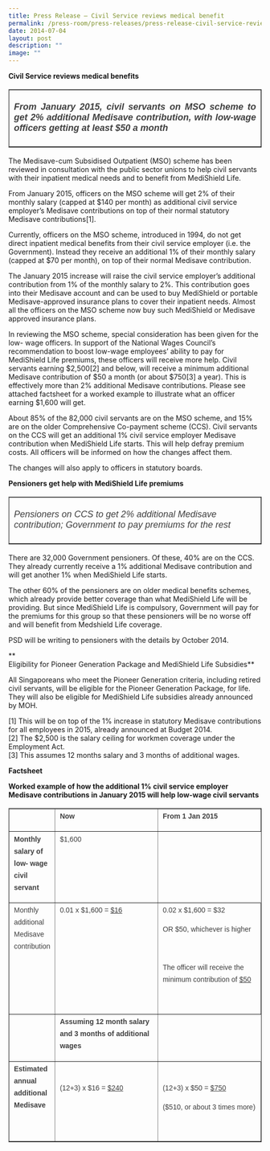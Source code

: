 ```yaml
---
title: Press Release – Civil Service reviews medical benefit
permalink: /press-room/press-releases/press-release-civil-service-reviews-medical-benefit/
date: 2014-07-04
layout: post
description: ""
image: ""
---
```

**Civil Service reviews medical benefits**

<table border="1" style="font-style: normal; font-variant-caps: normal; font-weight: 400; letter-spacing: normal; orphans: auto; text-align: start; text-transform: none; white-space: normal; widows: auto; word-spacing: 0px; -webkit-text-size-adjust: auto; -webkit-text-stroke-width: 0px; text-decoration: none; box-sizing: border-box; vertical-align: top; caret-color: rgb(63, 63, 63); color: rgb(63, 63, 63); font-family: &quot;DM Sans&quot;, sans-serif; font-size: 18px;"><tbody style="box-sizing: border-box; vertical-align: top;"><tr style="box-sizing: border-box; vertical-align: top;"><td style="box-sizing: border-box; vertical-align: top; width: 616px; text-align: justify;"><strong style="box-sizing: border-box; vertical-align: top;"><em style="box-sizing: border-box; vertical-align: top;"><br style="box-sizing: border-box; vertical-align: top;">From January 2015, civil servants on MSO scheme to get 2% additional Medisave contribution, with low-wage officers getting at least $50 a month&nbsp;<br style="box-sizing: border-box; vertical-align: top;"><br style="box-sizing: border-box; vertical-align: top;"></em></strong></td></tr></tbody></table>

The Medisave-cum Subsidised Outpatient (MSO) scheme has been reviewed in consultation with the public sector unions to help civil servants with their inpatient medical needs and to benefit from MediShield Life.

From January 2015, officers on the MSO scheme will get 2% of their monthly salary (capped at $140 per month) as additional civil service employer’s Medisave contributions on top of their normal statutory Medisave contributions\[1\].

Currently, officers on the MSO scheme, introduced in 1994, do not get direct inpatient medical benefits from their civil service employer (i.e. the Government). Instead they receive an additional 1% of their monthly salary (capped at $70 per month), on top of their normal Medisave contribution.

The January 2015 increase will raise the civil service employer’s additional contribution from 1% of the monthly salary to 2%. This contribution goes into their Medisave account and can be used to buy MediShield or portable Medisave-approved insurance plans to cover their inpatient needs. Almost all the officers on the MSO scheme now buy such MediShield or Medisave approved insurance plans. 

In reviewing the MSO scheme, special consideration has been given for the low- wage officers. In support of the National Wages Council’s recommendation to boost low-wage employees’ ability to pay for MediShield Life premiums, these officers will receive more help. Civil servants earning $2,500\[2\] and below, will receive a minimum additional Medisave contribution of $50 a month (or about $750\[3\] a year). This is effectively more than 2% additional Medisave contributions. Please see attached factsheet for a worked example to illustrate what an officer earning $1,600 will get.

About 85% of the 82,000 civil servants are on the MSO scheme, and 15% are on the older Comprehensive Co-payment scheme (CCS). Civil servants on the CCS will get an additional 1% civil service employer Medisave contribution when MediShield Life starts. This will help defray premium costs. All officers will be informed on how the changes affect them.

The changes will also apply to officers in statutory boards.

**Pensioners get help with MediShield Life premiums**

<table border="1" style="font-style: normal; font-variant-caps: normal; font-weight: 400; letter-spacing: normal; orphans: auto; text-align: start; text-transform: none; white-space: normal; widows: auto; word-spacing: 0px; -webkit-text-size-adjust: auto; -webkit-text-stroke-width: 0px; text-decoration: none; box-sizing: border-box; vertical-align: top; caret-color: rgb(63, 63, 63); color: rgb(63, 63, 63); font-family: &quot;DM Sans&quot;, sans-serif; font-size: 18px;"><tbody style="box-sizing: border-box; vertical-align: top;"><tr style="box-sizing: border-box; vertical-align: top;"><td style="box-sizing: border-box; vertical-align: top;"><em style="box-sizing: border-box; vertical-align: top;"><br style="box-sizing: border-box; vertical-align: top;">Pensioners on CCS to get 2% additional Medisave contribution; Government to pay premiums for the rest<br style="box-sizing: border-box; vertical-align: top;"><br style="box-sizing: border-box; vertical-align: top;"></em></td></tr></tbody></table>

There are 32,000 Government pensioners. Of these, 40% are on the CCS. They already currently receive a 1% additional Medisave contribution and will get another 1% when MediShield Life starts.

The other 60% of the pensioners are on older medical benefits schemes, which already provide better coverage than what MediShield Life will be providing. But since MediShield Life is compulsory, Government will pay for the premiums for this group so that these pensioners will be no worse off and will benefit from Medshield Life coverage.

PSD will be writing to pensioners with the details by October 2014.

**  
Eligibility for Pioneer Generation Package and MediShield Life Subsidies**

All Singaporeans who meet the Pioneer Generation criteria, including retired civil servants, will be eligible for the Pioneer Generation Package, for life. They will also be eligible for MediShield Life subsidies already announced by MOH. 

\[1\] This will be on top of the 1% increase in statutory Medisave contributions for all employees in 2015, already announced at Budget 2014.  
\[2\] The $2,500 is the salary ceiling for workmen coverage under the Employment Act.  
\[3\] This assumes 12 months salary and 3 months of additional wages.

**Factsheet**

**Worked example of how the additional 1% civil service employer Medisave contributions in January 2015 will help low-wage civil servants**

<table border="1" style="font-style: normal; font-variant-caps: normal; font-weight: 400; letter-spacing: normal; orphans: auto; text-align: start; text-transform: none; white-space: normal; widows: auto; word-spacing: 0px; -webkit-text-size-adjust: auto; -webkit-text-stroke-width: 0px; text-decoration: none; box-sizing: border-box; vertical-align: top; caret-color: rgb(63, 63, 63); color: rgb(63, 63, 63); font-family: &quot;DM Sans&quot;, sans-serif; font-size: 18px;"><tbody style="box-sizing: border-box; vertical-align: top;"><tr style="box-sizing: border-box; vertical-align: top;"><td style="box-sizing: border-box; vertical-align: top;"><p style="box-sizing: border-box; vertical-align: top; margin-top: 0px; font-size: 0.875rem; line-height: 1.71429em; margin-bottom: 1em;"><strong style="box-sizing: border-box; vertical-align: top;">&nbsp;</strong></p></td><td style="box-sizing: border-box; vertical-align: top;"><p style="box-sizing: border-box; vertical-align: top; margin-top: 0px; font-size: 0.875rem; line-height: 1.71429em; margin-bottom: 1em;"><strong style="box-sizing: border-box; vertical-align: top;">Now</strong></p></td><td style="box-sizing: border-box; vertical-align: top;"><p style="box-sizing: border-box; vertical-align: top; margin-top: 0px; font-size: 0.875rem; line-height: 1.71429em; margin-bottom: 1em;"><strong style="box-sizing: border-box; vertical-align: top;">From 1 Jan 2015</strong></p></td></tr><tr style="box-sizing: border-box; vertical-align: top;"><td style="box-sizing: border-box; vertical-align: top;"><p style="box-sizing: border-box; vertical-align: top; margin-top: 0px; font-size: 0.875rem; line-height: 1.71429em; margin-bottom: 1em;"><strong style="box-sizing: border-box; vertical-align: top;">Monthly salary of low- wage civil servant</strong></p></td><td style="box-sizing: border-box; vertical-align: top;"><p style="box-sizing: border-box; vertical-align: top; margin-top: 0px; font-size: 0.875rem; line-height: 1.71429em; margin-bottom: 1em;">$1,600</p></td></tr><tr style="box-sizing: border-box; vertical-align: top;"><td style="box-sizing: border-box; vertical-align: top;"><p style="box-sizing: border-box; vertical-align: top; margin-top: 0px; font-size: 0.875rem; line-height: 1.71429em; margin-bottom: 1em;">Monthly additional Medisave contribution</p></td><td style="box-sizing: border-box; vertical-align: top;"><p style="box-sizing: border-box; vertical-align: top; margin-top: 0px; font-size: 0.875rem; line-height: 1.71429em; margin-bottom: 1em;">0.01 x $1,600 =&nbsp;<span style="box-sizing: border-box; vertical-align: top; text-decoration: underline;">$16</span></p><p style="box-sizing: border-box; vertical-align: top; margin-top: 0px; font-size: 0.875rem; line-height: 1.71429em; margin-bottom: 1em;"><em style="box-sizing: border-box; vertical-align: top;">&nbsp;</em></p></td><td style="box-sizing: border-box; vertical-align: top;"><p style="box-sizing: border-box; vertical-align: top; margin-top: 0px; font-size: 0.875rem; line-height: 1.71429em; margin-bottom: 1em;">0.02 x $1,600 = $32</p><p style="box-sizing: border-box; vertical-align: top; margin-top: 0px; font-size: 0.875rem; line-height: 1.71429em; margin-bottom: 1em;">OR $50, whichever is higher</p><p style="box-sizing: border-box; vertical-align: top; margin-top: 0px; font-size: 0.875rem; line-height: 1.71429em; margin-bottom: 1em;">&nbsp;</p><p style="box-sizing: border-box; vertical-align: top; margin-top: 0px; font-size: 0.875rem; line-height: 1.71429em; margin-bottom: 1em;">The officer will receive the minimum contribution of&nbsp;<span style="box-sizing: border-box; vertical-align: top; text-decoration: underline;">$50</span></p><p style="box-sizing: border-box; vertical-align: top; margin-top: 0px; font-size: 0.875rem; line-height: 1.71429em; margin-bottom: 1em;"><em style="box-sizing: border-box; vertical-align: top;">&nbsp;</em></p></td></tr><tr style="box-sizing: border-box; vertical-align: top;"><td style="box-sizing: border-box; vertical-align: top;"><p style="box-sizing: border-box; vertical-align: top; margin-top: 0px; font-size: 0.875rem; line-height: 1.71429em; margin-bottom: 1em;">&nbsp;</p></td><td style="box-sizing: border-box; vertical-align: top;"><p style="box-sizing: border-box; vertical-align: top; margin-top: 0px; font-size: 0.875rem; line-height: 1.71429em; margin-bottom: 1em;"><strong style="box-sizing: border-box; vertical-align: top;">Assuming 12 month salary and 3 months of additional wages</strong></p></td></tr><tr style="box-sizing: border-box; vertical-align: top;"><td style="box-sizing: border-box; vertical-align: top;"><p style="box-sizing: border-box; vertical-align: top; margin-top: 0px; font-size: 0.875rem; line-height: 1.71429em; margin-bottom: 1em;"><strong style="box-sizing: border-box; vertical-align: top;">Estimated annual additional Medisave</strong><em style="box-sizing: border-box; vertical-align: top;"></em></p></td><td style="box-sizing: border-box; vertical-align: top; width: 207px;"><p style="box-sizing: border-box; vertical-align: top; margin-top: 0px; font-size: 0.875rem; line-height: 1.71429em; margin-bottom: 1em;">&nbsp;</p><p style="box-sizing: border-box; vertical-align: top; margin-top: 0px; font-size: 0.875rem; line-height: 1.71429em; margin-bottom: 1em;">(12+3) x $16 =&nbsp;<span style="box-sizing: border-box; vertical-align: top; text-decoration: underline;">$240</span></p><p style="box-sizing: border-box; vertical-align: top; margin-top: 0px; font-size: 0.875rem; line-height: 1.71429em; margin-bottom: 1em;">&nbsp;</p><p style="box-sizing: border-box; vertical-align: top; margin-top: 0px; font-size: 0.875rem; line-height: 1.71429em; margin-bottom: 1em;">&nbsp;</p></td><td style="box-sizing: border-box; vertical-align: top; width: 207px;"><p style="box-sizing: border-box; vertical-align: top; margin-top: 0px; font-size: 0.875rem; line-height: 1.71429em; margin-bottom: 1em;">&nbsp;</p><p style="box-sizing: border-box; vertical-align: top; margin-top: 0px; font-size: 0.875rem; line-height: 1.71429em; margin-bottom: 1em;">(12+3) x $50 =&nbsp;<span style="box-sizing: border-box; vertical-align: top; text-decoration: underline;">$750</span></p><p style="box-sizing: border-box; vertical-align: top; margin-top: 0px; font-size: 0.875rem; line-height: 1.71429em; margin-bottom: 1em;">($510, or about 3 times more)</p><div style="box-sizing: border-box; vertical-align: top;">&nbsp;</div></td></tr></tbody></table>